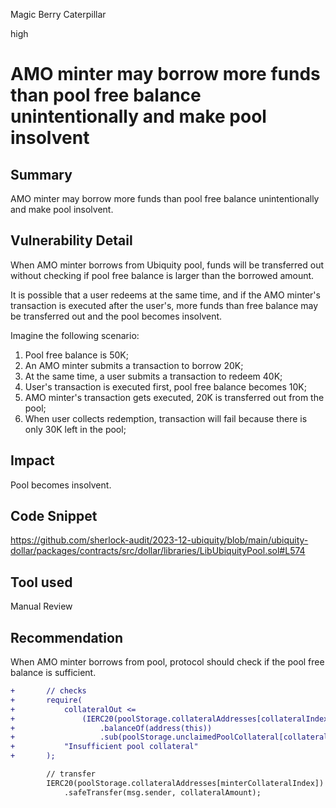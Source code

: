 Magic Berry Caterpillar

high

# AMO minter may borrow more funds than pool free balance unintentionally and make pool insolvent

## Summary
AMO minter may borrow more funds than pool free balance unintentionally and make pool insolvent.

## Vulnerability Detail
When AMO minter borrows from Ubiquity pool, funds will be transferred out without checking if pool free balance is larger than the borrowed amount.

It is possible that a user redeems at the same time, and if the AMO minter's transaction is executed after the user's, more funds than free balance may be transferred out and the pool becomes insolvent.

Imagine the following scenario:
1. Pool free balance is 50K;
2. An AMO minter submits a transaction to borrow 20K;
3. At the same time, a user submits a transaction to redeem 40K;
4. User's transaction is executed first, pool free balance becomes 10K;
5. AMO minter's transaction gets executed, 20K is transferred out from the pool;
6. When user collects redemption, transaction will fail because there is only 30K left in the pool;

## Impact
Pool becomes insolvent.

## Code Snippet
https://github.com/sherlock-audit/2023-12-ubiquity/blob/main/ubiquity-dollar/packages/contracts/src/dollar/libraries/LibUbiquityPool.sol#L574

## Tool used
Manual Review

## Recommendation
When AMO minter borrows from pool, protocol should check if the pool free balance is sufficient.
```diff
+       // checks
+       require(
+           collateralOut <=
+               (IERC20(poolStorage.collateralAddresses[collateralIndex]))
+                   .balanceOf(address(this))
+                   .sub(poolStorage.unclaimedPoolCollateral[collateralIndex]),
+           "Insufficient pool collateral"
+       );

        // transfer
        IERC20(poolStorage.collateralAddresses[minterCollateralIndex])
            .safeTransfer(msg.sender, collateralAmount);
```